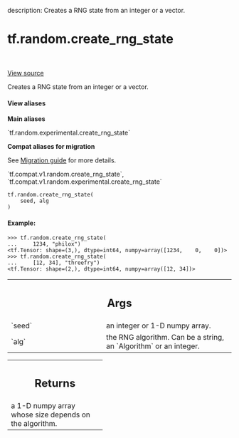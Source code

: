 description: Creates a RNG state from an integer or a vector.

<div itemscope itemtype="http://developers.google.com/ReferenceObject">
<meta itemprop="name" content="tf.random.create_rng_state" />
<meta itemprop="path" content="Stable" />
</div>

# tf.random.create_rng_state

<!-- Insert buttons and diff -->

<table class="tfo-notebook-buttons tfo-api nocontent" align="left">

</table>

<a target="_blank" class="external" href="/code/stable/tensorflow/python/ops/stateful_random_ops.py">View source</a>



Creates a RNG state from an integer or a vector.


<section class="expandable">
  <h4 class="showalways">View aliases</h4>
  <p>
<b>Main aliases</b>
<p>`tf.random.experimental.create_rng_state`</p>

<b>Compat aliases for migration</b>
<p>See
<a href="https://www.tensorflow.org/guide/migrate">Migration guide</a> for
more details.</p>
<p>`tf.compat.v1.random.create_rng_state`, `tf.compat.v1.random.experimental.create_rng_state`</p>
</p>
</section>

<pre class="devsite-click-to-copy prettyprint lang-py tfo-signature-link">
<code>tf.random.create_rng_state(
    seed, alg
)
</code></pre>



<!-- Placeholder for "Used in" -->


#### Example:



```
>>> tf.random.create_rng_state(
...     1234, "philox")
<tf.Tensor: shape=(3,), dtype=int64, numpy=array([1234,    0,    0])>
>>> tf.random.create_rng_state(
...     [12, 34], "threefry")
<tf.Tensor: shape=(2,), dtype=int64, numpy=array([12, 34])>
```

<!-- Tabular view -->
 <table class="responsive fixed orange">
<colgroup><col width="214px"><col></colgroup>
<tr><th colspan="2"><h2 class="add-link">Args</h2></th></tr>

<tr>
<td>
`seed`<a id="seed"></a>
</td>
<td>
an integer or 1-D numpy array.
</td>
</tr><tr>
<td>
`alg`<a id="alg"></a>
</td>
<td>
the RNG algorithm. Can be a string, an `Algorithm` or an integer.
</td>
</tr>
</table>



<!-- Tabular view -->
 <table class="responsive fixed orange">
<colgroup><col width="214px"><col></colgroup>
<tr><th colspan="2"><h2 class="add-link">Returns</h2></th></tr>
<tr class="alt">
<td colspan="2">
a 1-D numpy array whose size depends on the algorithm.
</td>
</tr>

</table>

